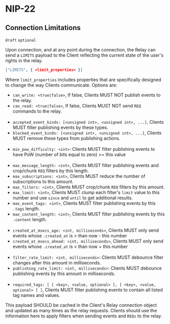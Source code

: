 NIP-22
======

Connection Limitations
----------------------

`draft` `optional`

Upon connection, and at any point during the connection, the Relay can send a `LIMITS` payload to the Client reflecting the current state of the user's rights in the relay. 

```json
["LIMITS", { <limit_properties> }]
``` 

Where `limit_properties` includes properties that are specifically designed to change the way Clients communicate. Options are: 

- `can_write: <true|false>`, If false, Clients MUST NOT publish events to the relay. 
- `can_read: <true|false>`, If false, Clients MUST NOT send `REQ` commands to the relay.
<br/><br/>
- `accepted_event_kinds: [<unsigned int>, <unsigned int>, ...]`, Clients MUST filter publishing events by these types.
- `blocked_event_kinds: [<unsigned int>, <unsigned int>, ...]`, Clients MUST remove these types from publishing actions.
<br/><br/>
- `min_pow_difficulty: <int>`: Clients MUST filter publishing events to have PoW (number of bits equal to zero) >= this value
<br/><br/>
- `max_message_length: <int>`, Clients MUST filter publishing events and crop/chunk `REQ` filters by this length.
- `max_subscriptions: <int>`, Clients MUST reduce the number of subscriptions to this amount.
- `max_filters: <int>`, Clients MUST crop/chunk `REQ` filters by this amount.
- `max_limit: <int>`, Clients MUST clump each filter's `limit` value to this number and use `since` and `until` to get additional results.
- `max_event_tags: <int>`, Clients MUST filter publishing events by this `.tags` length.
- `max_content_length: <int>`, Clients MUST filter publishing events by this `.content` length.
<br/><br/>
- `created_at_msecs_ago: <int, milliseconds>`, Clients MUST only send events whose `.created_at` is > than now - this number
- `created_at_msecs_ahead: <int, milliseconds>`, Clients MUST only send events whose `.created_at` is < than now + this number
<br/><br/>
- `filter_rate_limit: <int, milliseconds>`: Clients MUST debounce filter changes after this amount in milliseconds.
- `publishing_rate_limit: <int, milliseconds>`: Clients MUST debounce publishing events by this amount in milliseconds.
<br/><br/>
- `required_tags: [ [ <key>, <value, optional> ], [ <key>, <value, optional> ] ]`, Clients MUST filter publishing events to contain all listed tag names and values.

This payload SHOULD be cached in the Client's Relay connection object and updated as many times as the relay requests. Clients should use the information here to apply filters when sending events and `REQs` to the relay.

